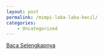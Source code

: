 ```yaml
---
layout: post
permalink: /mimpi-laba-laba-kecil/
categories:
    - Uncategorized
---
```


[Baca Selengkapnya](/07)